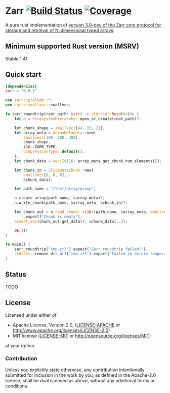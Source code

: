 # Zarr [![Build Status](https://travis-ci.org/sci-rs/zarr.svg?branch=main)](https://travis-ci.org/sci-rs/zarr) [![Coverage](https://codecov.io/gh/sci-rs/zarr/branch/main/graph/badge.svg)](https://codecov.io/gh/sci-rs/zarr)

A pure rust implementation of [version 3.0-dev of the Zarr core protocol for storage and retrieval of N-dimensional typed arrays](https://zarr-specs.readthedocs.io/en/latest/v3/core/v3.0.html).

## Minimum supported Rust version (MSRV)

Stable 1.41

## Quick start

```toml
[dependencies]
zarr = "0.0.1"
```

```rust
use zarr::prelude::*;
use zarr::smallvec::smallvec;

fn zarr_roundtrip(root_path: &str) -> std::io::Result<()> {
    let n = FilesystemHierarchy::open_or_create(root_path)?;

    let chunk_shape = smallvec![44, 33, 22];
    let array_meta = ArrayMetadata::new(
        smallvec![100, 200, 300],
        chunk_shape,
        i16::ZARR_TYPE,
        CompressionType::default(),
    );
    let chunk_data = vec![0i16; array_meta.get_chunk_num_elements()];

    let chunk_in = SliceDataChunk::new(
        smallvec![0, 0, 0],
        &chunk_data);

    let path_name = "/test/array/group";

    n.create_array(path_name, &array_meta)?;
    n.write_chunk(path_name, &array_meta, &chunk_in)?;

    let chunk_out = n.read_chunk::<i16>(path_name, &array_meta, smallvec![0, 0, 0])?
        .expect("Chunk is empty");
    assert_eq!(chunk_out.get_data(), &chunk_data[..]);

    Ok(())
}

fn main() {
    zarr_roundtrip("tmp.zr3").expect("Zarr roundtrip failed!");
    std::fs::remove_dir_all("tmp.zr3").expect("Failed to delete temporary zarr hierarchy");
}
```

## Status

TODO

## License

Licensed under either of

- Apache License, Version 2.0, ([LICENSE-APACHE](LICENSE-APACHE) or http://www.apache.org/licenses/LICENSE-2.0)
- MIT license ([LICENSE-MIT](LICENSE-MIT) or http://opensource.org/licenses/MIT)

at your option.

### Contribution

Unless you explicitly state otherwise, any contribution intentionally submitted for inclusion in the work by you, as defined in the Apache-2.0 license, shall be dual licensed as above, without any additional terms or conditions.

